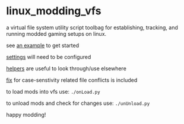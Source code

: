 # linux_modding_vfs
a virtual file system utility script toolbag for establishing, tracking, and running modded gaming setups on linux.


see [an example](launchSkyrim.sh) to get started


[settings](settings.py) will need to be configured

[helpers](init.py) are useful to look through/use elsewhere

[fix](rename.py) for case-senstivity related file conflicts is included

to load mods into vfs use:
```./onLoad.py```

to unload mods and check for changes use:
```./unUnload.py```



happy modding!
